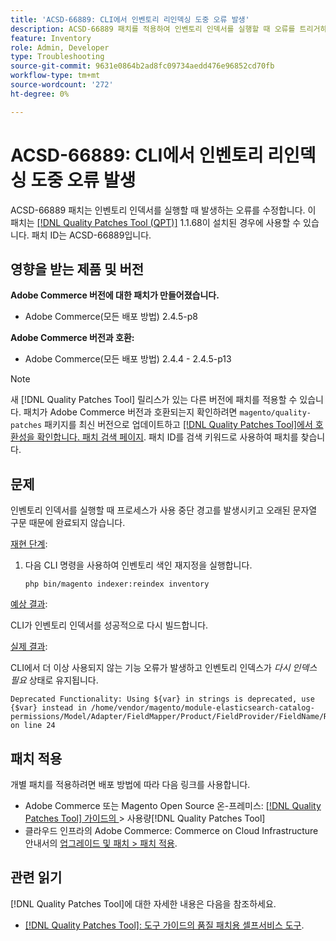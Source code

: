 ```yaml
---
title: 'ACSD-66889: CLI에서 인벤토리 리인덱싱 도중 오류 발생'
description: ACSD-66889 패치를 적용하여 인벤토리 인덱서를 실행할 때 오류를 트리거하는 Adobe Commerce 문제를 해결합니다.
feature: Inventory
role: Admin, Developer
type: Troubleshooting
source-git-commit: 9631e0864b2ad8fc09734aedd476e96852cd70fb
workflow-type: tm+mt
source-wordcount: '272'
ht-degree: 0%

---
```



# ACSD-66889: CLI에서 인벤토리 리인덱싱 도중 오류 발생

ACSD-66889 패치는 인벤토리 인덱서를 실행할 때 발생하는 오류를 수정합니다. 이 패치는 [[!DNL Quality Patches Tool (QPT)]](/help/tools/quality-patches-tool/quality-patches-tool-to-self-serve-quality-patches.md) 1.1.68이 설치된 경우에 사용할 수 있습니다. 패치 ID는 ACSD-66889입니다.

## 영향을 받는 제품 및 버전

**Adobe Commerce 버전에 대한 패치가 만들어졌습니다.**

* Adobe Commerce(모든 배포 방법) 2.4.5-p8

**Adobe Commerce 버전과 호환:**

* Adobe Commerce(모든 배포 방법) 2.4.4 - 2.4.5-p13

>[!NOTE]
>
>새 [!DNL Quality Patches Tool] 릴리스가 있는 다른 버전에 패치를 적용할 수 있습니다. 패치가 Adobe Commerce 버전과 호환되는지 확인하려면 `magento/quality-patches` 패키지를 최신 버전으로 업데이트하고 [[!DNL Quality Patches Tool]에서 호환성을 확인합니다. 패치 검색 페이지](https://experienceleague.adobe.com/tools/commerce-quality-patches/index.html). 패치 ID를 검색 키워드로 사용하여 패치를 찾습니다.

## 문제

인벤토리 인덱서를 실행할 때 프로세스가 사용 중단 경고를 발생시키고 오래된 문자열 구문 때문에 완료되지 않습니다.

<u>재현 단계</u>:

1. 다음 CLI 명령을 사용하여 인벤토리 색인 재지정을 실행합니다.

   ```
   php bin/magento indexer:reindex inventory
   ```

<u>예상 결과</u>:

CLI가 인벤토리 인덱서를 성공적으로 다시 빌드합니다.

<u>실제 결과</u>:

CLI에서 더 이상 사용되지 않는 기능 오류가 발생하고 인벤토리 인덱스가 *다시 인덱스 필요* 상태로 유지됩니다.

```
Deprecated Functionality: Using ${var} in strings is deprecated, use {$var} instead in /home/vendor/magento/module-elasticsearch-catalog-permissions/Model/Adapter/FieldMapper/Product/FieldProvider/FieldName/Resolver/CategoryPermission.php on line 24
```

## 패치 적용

개별 패치를 적용하려면 배포 방법에 따라 다음 링크를 사용합니다.

* Adobe Commerce 또는 Magento Open Source 온-프레미스: [[!DNL Quality Patches Tool]  가이드의 ](/help/tools/quality-patches-tool/usage.md)> 사용량[!DNL Quality Patches Tool]
* 클라우드 인프라의 Adobe Commerce: Commerce on Cloud Infrastructure 안내서의 [업그레이드 및 패치 > 패치 적용](https://experienceleague.adobe.com/docs/commerce-cloud-service/user-guide/develop/upgrade/apply-patches.html).

## 관련 읽기

[!DNL Quality Patches Tool]에 대한 자세한 내용은 다음을 참조하세요.

* [[!DNL Quality Patches Tool]: 도구 가이드의 품질 패치용 셀프서비스 도구](/help/tools/quality-patches-tool/quality-patches-tool-to-self-serve-quality-patches.md).
